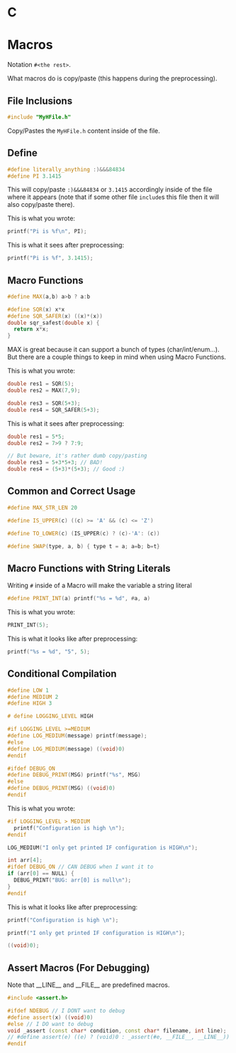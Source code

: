 # C
# Macros

Notation ```#<the rest>```.

What macros do is copy/paste (this happens during the preprocessing).

## File Inclusions

```cpp
#include "MyHFile.h"
```
Copy/Pastes the ```MyHFile.h``` content inside of the file.

## Define

```cpp
#define literally_anything :)&&&84834
#define PI 3.1415
```
This will copy/paste ```:)&&&84834``` or ```3.1415``` accordingly inside of the file where it appears (note that if some other file ```include```s this file then it will also copy/paste there).

This is what you wrote:
```cpp
printf("Pi is %f\n", PI);
```
This is what it sees after preprocessing:
```cpp
printf("Pi is %f", 3.1415);
```


## Macro Functions


```cpp
#define MAX(a,b) a>b ? a:b 

#define SQR(x) x*x
#define SQR_SAFER(x) ((x)*(x))
double sqr_safest(double x) {
  return x*x;
}
```
MAX is great because it can support a bunch of types (char/int/enum...). But there are a couple things to keep in mind when using Macro Functions.

This is what you wrote:
```cpp
double res1 = SQR(5); 
double res2 = MAX(7,9);

double res3 = SQR(5+3);
double res4 = SQR_SAFER(5+3);
```

This is what it sees after preprocessing:
```cpp
double res1 = 5*5;
double res2 = 7>9 ? 7:9;

// But beware, it's rather dumb copy/pasting
double res3 = 5+3*5+3; // BAD!
double res4 = (5+3)*(5+3); // Good :)
```

## Common and Correct Usage

```cpp
#define MAX_STR_LEN 20

#define IS_UPPER(c) ((c) >= 'A' && (c) <= 'Z')

#define TO_LOWER(c) (IS_UPPER(c) ? (c)-'A': (c))

#define SWAP(type, a, b) { type t = a; a=b; b=t}
```

## Macro Functions with String Literals

Writing ```#``` inside of a Macro will make the variable a string literal

```cpp
#define PRINT_INT(a) printf("%s = %d", #a, a)
```
This is what you wrote:
```cpp
PRINT_INT(5);
```
This is what it looks like after preprocessing:
```cpp
printf("%s = %d", "5", 5);
```

## Conditional Compilation

```cpp
#define LOW 1
#define MEDIUM 2
#define HIGH 3

# define LOGGING_LEVEL HIGH

#if LOGGING_LEVEL >=MEDIUM
#define LOG_MEDIUM(message) printf(message);
#else
#define LOG_MEDIUM(message) ((void)0)
#endif

#ifdef DEBUG_ON
#define DEBUG_PRINT(MSG) printf("%s", MSG)
#else
#define DEBUG_PRINT(MSG) ((void)0)
#endif
```

This is what you wrote:

```cpp
#if LOGGING_LEVEL > MEDIUM
  printf("Configuration is high \n");
#endif

LOG_MEDIUM("I only get printed IF configuration is HIGH\n");

int arr[4];
#ifdef DEBUG_ON // CAN DEBUG when I want it to
if (arr[0] == NULL) {
  DEBUG_PRINT("BUG: arr[0] is null\n");
}
#endif
```

This is what it looks like after preprocessing:

```cpp
printf("Configuration is high \n");

printf("I only get printed IF configuration is HIGH\n");

((void)0);
```

## Assert Macros (For Debugging)

Note that __LINE\_\_ and __FILE\_\_ are predefined macros.

```cpp
#include <assert.h>

#ifdef NDEBUG // I DONT want to debug
#define assert(x) ((void)0) 
#else // I DO want to debug
void _assert (const char* condition, const char* filename, int line);
// #define assert(e) ((e) ? (void)0 : _assert(#e, __FILE__, __LINE__))
#endif
```

